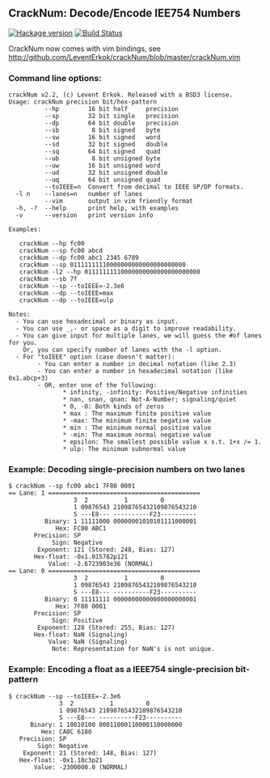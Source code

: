 ## CrackNum: Decode/Encode IEE754 Numbers

[![Hackage version](http://img.shields.io/hackage/v/crackNum.svg?label=Hackage)](http://hackage.haskell.org/package/crackNum)
[![Build Status](http://img.shields.io/travis/LeventErkok/crackNum.svg?label=Build)](http://travis-ci.org/LeventErkok/crackNum)

CrackNum now comes with vim bindings, see http://github.com/LeventErkok/crackNum/blob/master/crackNum.vim

### Command line options:

    crackNum v2.2, (c) Levent Erkok. Released with a BSD3 license.
    Usage: crackNum precision bit/hex-pattern
              --hp        16 bit half     precision
              --sp        32 bit single   precision
              --dp        64 bit double   precision
              --sb         8 bit signed   byte
              --sw        16 bit signed   word
              --sd        32 bit signed   double
              --sq        64 bit signed   quad
              --ub         8 bit unsigned byte
              --uw        16 bit unsigned word
              --ud        32 bit unsigned double
              --uq        64 bit unsigned quad
              --toIEEE=n  Convert from decimal to IEEE SP/DP formats.
      -l n    --lanes=n   number of lanes
              --vim       output in vim friendly format
      -h, -?  --help      print help, with examples
      -v      --version   print version info
    
    Examples:
    
       crackNum --hp fc00
       crackNum --sp fc00 abcd
       crackNum --dp fc00 abc1 2345 6789
       crackNum --sp 01111111110000000000000000000000
       crackNum -l2 --hp 01111111110000000000000000000000
       crackNum --sb 7f
       crackNum --sp --toIEEE=-2.3e6
       crackNum --dp --toIEEE=max
       crackNum --dp --toIEEE=ulp
    
    Notes:
      - You can use hexadecimal or binary as input.
      - You can use _,- or space as a digit to improve readability.
      - You can give input for multiple lanes, we will guess the #of lanes for you.
        Or, you can specify number of lanes with the -l option.
      - For "toIEEE" option (case doesn't matter):
            - You can enter a number in decimal notation (like 2.3)
            - You can enter a number in hexadecimal notation (like 0x1.abcp+3)
            - OR, enter one of the following:
                   * infinity, -infinity: Positive/Negative infinities
                   * nan, snan, qnan: Not-A-Number; signaling/quiet
                   * 0, -0: Both kinds of zeros
                   * max : The maximum finite positive value
                   * -max: The minimum finite negative value
                   * min : The minimum normal positive value
                   * -min: The maximum normal negative value
                   * epsilon: The smallest possible value x s.t. 1+x /= 1.
                   * ulp: The minimum subnormal value

### Example: Decoding single-precision numbers on two lanes

    $ crackNum --sp fc00 abc1 7F80 0001
    == Lane: 1 ==========================================
                      3  2          1         0
                      1 09876543 21098765432109876543210
                      S ---E8--- ----------F23----------
              Binary: 1 11111000 00000001010101111000001
                 Hex: FC00 ABC1
           Precision: SP
                Sign: Negative
            Exponent: 121 (Stored: 248, Bias: 127)
           Hex-float: -0x1.015782p121
               Value: -2.6723903e36 (NORMAL)
    == Lane: 0 ==========================================
                      3  2          1         0
                      1 09876543 21098765432109876543210
                      S ---E8--- ----------F23----------
              Binary: 0 11111111 00000000000000000000001
                 Hex: 7F80 0001
           Precision: SP
                Sign: Positive
            Exponent: 128 (Stored: 255, Bias: 127)
           Hex-float: NaN (Signaling)
               Value: NaN (Signaling)
                Note: Representation for NaN's is not unique.

### Example: Encoding a float as a IEEE754 single-precision bit-pattern

    $ crackNum --sp --toIEEE=-2.3e6
                  3  2          1         0
                  1 09876543 21098765432109876543210
                  S ---E8--- ----------F23----------
          Binary: 1 10010100 00011000110000110000000
             Hex: CA0C 6180
       Precision: SP
            Sign: Negative
        Exponent: 21 (Stored: 148, Bias: 127)
       Hex-float: -0x1.18c3p21
           Value: -2300000.0 (NORMAL)
